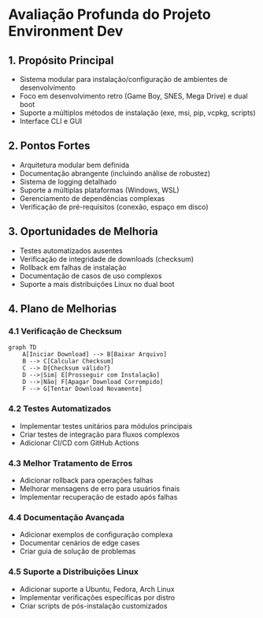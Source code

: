 # Avaliação Profunda do Projeto Environment Dev

## 1. Propósito Principal
- Sistema modular para instalação/configuração de ambientes de desenvolvimento
- Foco em desenvolvimento retro (Game Boy, SNES, Mega Drive) e dual boot
- Suporte a múltiplos métodos de instalação (exe, msi, pip, vcpkg, scripts)
- Interface CLI e GUI

## 2. Pontos Fortes
- Arquitetura modular bem definida
- Documentação abrangente (incluindo análise de robustez)
- Sistema de logging detalhado
- Suporte a múltiplas plataformas (Windows, WSL)
- Gerenciamento de dependências complexas
- Verificação de pré-requisitos (conexão, espaço em disco)

## 3. Oportunidades de Melhoria
- Testes automatizados ausentes
- Verificação de integridade de downloads (checksum)
- Rollback em falhas de instalação
- Documentação de casos de uso complexos
- Suporte a mais distribuições Linux no dual boot

## 4. Plano de Melhorias

### 4.1 Verificação de Checksum
```mermaid
graph TD
    A[Iniciar Download] --> B[Baixar Arquivo]
    B --> C[Calcular Checksum]
    C --> D{Checksum válido?}
    D -->|Sim| E[Prosseguir com Instalação]
    D -->|Não| F[Apagar Download Corrompido]
    F --> G[Tentar Download Novamente]
```

### 4.2 Testes Automatizados
- Implementar testes unitários para módulos principais
- Criar testes de integração para fluxos complexos
- Adicionar CI/CD com GitHub Actions

### 4.3 Melhor Tratamento de Erros
- Adicionar rollback para operações falhas
- Melhorar mensagens de erro para usuários finais
- Implementar recuperação de estado após falhas

### 4.4 Documentação Avançada
- Adicionar exemplos de configuração complexa
- Documentar cenários de edge cases
- Criar guia de solução de problemas

### 4.5 Suporte a Distribuições Linux
- Adicionar suporte a Ubuntu, Fedora, Arch Linux
- Implementar verificações específicas por distro
- Criar scripts de pós-instalação customizados